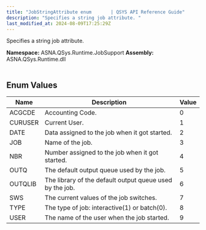 ```yaml
---
title: "JobStringAttribute enum       | QSYS API Reference Guide"
description: "Specifies a string job attribute. "
last_modified_at: 2024-08-09T17:25:29Z
---
```


Specifies a string job attribute.

**Namespace:** ASNA.QSys.Runtime.JobSupport
**Assembly:** ASNA.QSys.Runtime.dll
<br>
<br>

## Enum Values

| Name | Description | Value
| --- | --- | --- 
| ACGCDE | Accounting Code. | 0 |
| CURUSER | Current User. | 1 |
| DATE | Data assigned to the job when it got started. | 2 |
| JOB | Name of the job. | 3 |
| NBR | Number assigned to the job when it got started. | 4 |
| OUTQ | The default output queue used by the job. | 5 |
| OUTQLIB | The library of the default output queue used by the job. | 6 |
| SWS | The current values of the job switches. | 7 |
| TYPE | The type of job: interactive(1) or batch(0). | 8 |
| USER | The name of the user when the job started. | 9 |
